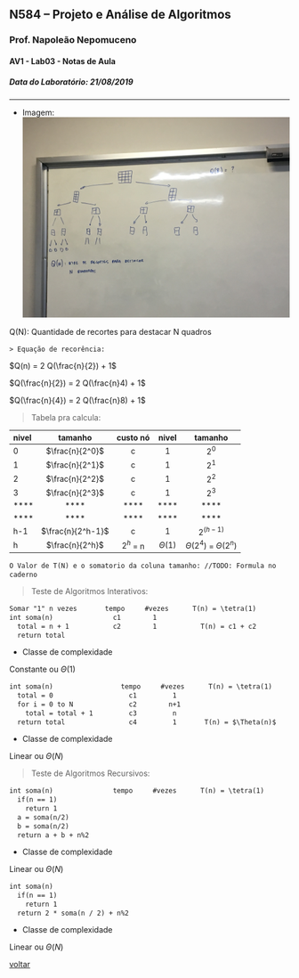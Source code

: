 ## N584 – Projeto e Análise de Algoritmos
### Prof. Napoleão Nepomuceno
#### AV1 - Lab03 - Notas de Aula
##### Data do Laboratório: 21/08/2019

---

* Imagem:
![Foto 01!](img/IMG_3430.JPG "explicação da lousa")

Q(N): Quantidade de recortes para destacar N quadros

    > Equação de recorência:

$Q(n) = 2 Q(\frac{n}{2}) + 1$

$Q(\frac{n}{2}) = 2 Q(\frac{n}4) + 1$

$Q(\frac{n}{4}) = 2 Q(\frac{n}8) + 1$

> Tabela pra calcula:

| nivel |      tamanho      | custo nó  |    nivel    |            tamanho            |
| :---- | :---------------: | :-------: | :---------: | :---------------------------: |
| 0     |  $\frac{n}{2^0}$  |     c     |      1      |             $2^0$             |
| 1     |  $\frac{n}{2^1}$  |     c     |      1      |             $2^1$             |
| 2     |  $\frac{n}{2^2}$  |     c     |      1      |             $2^2$             |
| 3     |  $\frac{n}{2^3}$  |     c     |      1      |             $2^3$             |
| ****  |       ****        |   ****    |    ****     |             ****              |
| ****  |       ****        |   ****    |    ****     |             ****              |
| h-1   | $\frac{n}{2^h-1}$ |     c     |      1      |           $2^(h-1)$           |
| h     |  $\frac{n}{2^h}$  | $2^h$ = n | $\Theta(1)$ | $\Theta(2^4)$ = $\Theta(2^n)$ |


    O Valor de T(N) e o somatorio da coluna tamanho: //TODO: Formula no caderno


> Teste de Algoritmos Interativos:

```
Somar "1" n vezes       tempo     #vezes      T(n) = \tetra(1)
int soma(n)               c1        1
  total = n + 1           c2        1           T(n) = c1 + c2
  return total
```
* Classe de complexidade

Constante ou $\Theta(1)$

```
int soma(n)                 tempo     #vezes      T(n) = \tetra(1)
  total = 0                   c1         1
  for i = 0 to N              c2        n+1
    total = total + 1         c3         n
  return total                c4         1       T(n) = $\Theta(n)$
```

* Classe de complexidade

Linear ou $\Theta(N)$

> Teste de Algoritmos Recursivos:

```
int soma(n)               tempo     #vezes      T(n) = \tetra(1)
  if(n == 1)
    return 1
  a = soma(n/2)
  b = soma(n/2)
  return a + b + n%2
```

* Classe de complexidade

Linear ou $\Theta(N)$


```algoritmo
int soma(n)
  if(n == 1)
    return 1
  return 2 * soma(n / 2) + n%2
```

* Classe de complexidade

Linear ou $\Theta(N)$



[voltar](../../../README.md)
